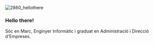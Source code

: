 ![2860_hellothere](https://github.com/MarcProg10/MarcProg10/assets/153304109/c0397bfe-8ec6-417d-a1ab-a2fa1a441d3d)
### Hello there!

Sóc en Marc, Enginyer Informàtic i graduat en Administració i Direcció d'Empreses.
